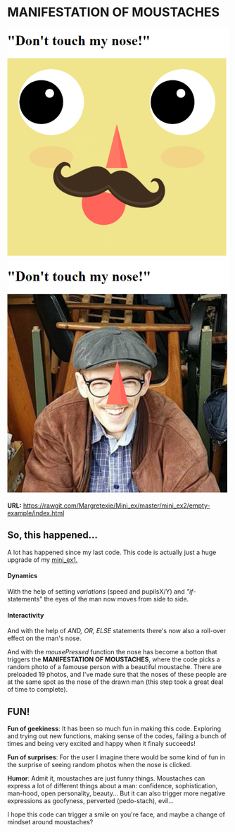 # MANIFESTATION OF MOUSTACHES

![alt tekst](pic2.PNG) ![alt tekst](pic1.PNG)


**URL:** https://rawgit.com/Margretexie/Mini_ex/master/mini_ex2/empty-example/index.html

## So, this happened...
A lot has happened since my last code. This code is actually just a huge upgrade of my [mini_ex1.](https://rawgit.com/Margretexie/Mini_ex/master/mini_ex1/empty-example/index.html)

#### Dynamics 
With the help of setting *variations* (speed and pupilsX/Y) and *"if*-statements" the eyes of the man now moves from side to side. 


#### Interactivity
And with the help of *AND, OR, ELSE* statements there's now also a roll-over effect on the man's nose.

And with the *mousePressed* function the nose has become a botton that triggers the **MANIFESTATION OF MOUSTACHES**, where the code picks a random photo of a famouse person with a beautiful moustache. There are preloaded 19 photos, and I've made sure that the noses of these people are at the same spot as the nose of the drawn man (this step took a great deal of time to complete).

## FUN!
**Fun of geekiness**: It has been so much fun in making this code. Exploring and trying out new functions, making sense of the codes, failing  a bunch of times and being very excited and happy when it finaly succeeds!  

**Fun of surprises**: For the user I imagine there would be some kind of fun in the surprise of seeing random photos when the nose is clicked.

**Humor**: Admit it, moustaches are just funny things. Moustaches can express a lot of different things about a man: confidence, sophistication, man-hood, open personality, beauty... But it can also trigger more negative expressions as goofyness, perverted (pedo-stach), evil...

I hope this code can trigger a smile on you're face, and maybe a change of mindset around moustaches? 
